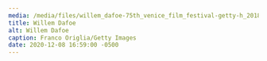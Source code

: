 ```yaml
---
media: /media/files/willem_dafoe-75th_venice_film_festival-getty-h_2018_0-768x433.jpg
title: Willem Dafoe
alt: Willem Dafoe
caption: Franco Origlia/Getty Images
date: 2020-12-08 16:59:00 -0500
---
```


